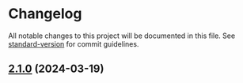 # Changelog

All notable changes to this project will be documented in this file. See [standard-version](https://github.com/conventional-changelog/standard-version) for commit guidelines.

## [2.1.0](https://github.com/tangshuang/fods/compare/v2.2.1-0...v2.1.0) (2024-03-19)
